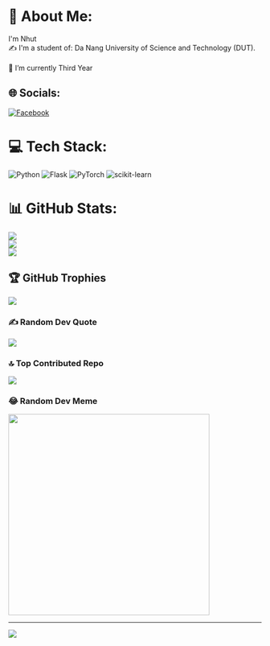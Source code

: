 # 💫 About Me:
I'm Nhut<br>✍ I'm a student of: Da Nang University of Science and Technology (DUT).<br><br>🌱 I’m currently Third Year


## 🌐 Socials:
[![Facebook](https://img.shields.io/badge/Facebook-%231877F2.svg?logo=Facebook&logoColor=white)](https://facebook.com/https://www.facebook.com/Nhutkhongmap/) 

# 💻 Tech Stack:
![Python](https://img.shields.io/badge/python-3670A0?style=for-the-badge&logo=python&logoColor=ffdd54) ![Flask](https://img.shields.io/badge/flask-%23000.svg?style=for-the-badge&logo=flask&logoColor=white) ![PyTorch](https://img.shields.io/badge/PyTorch-%23EE4C2C.svg?style=for-the-badge&logo=PyTorch&logoColor=white) ![scikit-learn](https://img.shields.io/badge/scikit--learn-%23F7931E.svg?style=for-the-badge&logo=scikit-learn&logoColor=white) 
# 📊 GitHub Stats:
![](https://github-readme-stats.vercel.app/api?username=PhamQuangNhut&theme=dark&hide_border=false&include_all_commits=true&count_private=true)<br/>
![](https://github-readme-streak-stats.herokuapp.com/?user=PhamQuangNhut&theme=dark&hide_border=false)<br/>
![](https://github-readme-stats.vercel.app/api/top-langs/?username=PhamQuangNhut&theme=dark&hide_border=false&include_all_commits=true&count_private=true&layout=compact)

## 🏆 GitHub Trophies
![](https://github-profile-trophy.vercel.app/?username=PhamQuangNhut&theme=radical&no-frame=false&no-bg=true&margin-w=4)

### ✍️ Random Dev Quote
![](https://quotes-github-readme.vercel.app/api?type=horizontal&theme=radical)

### 🔝 Top Contributed Repo
![](https://github-contributor-stats.vercel.app/api?username=PhamQuangNhut&limit=5&theme=dark&combine_all_yearly_contributions=true)

### 😂 Random Dev Meme
<img src='https://randommeme-five.vercel.app/' style="height: 400px;"/>

---
[![](https://visitcount.itsvg.in/api?id=PhamQuangNhut&icon=0&color=0)](https://visitcount.itsvg.in)

<!-- Proudly created with GPRM ( https://gprm.itsvg.in ) -->
